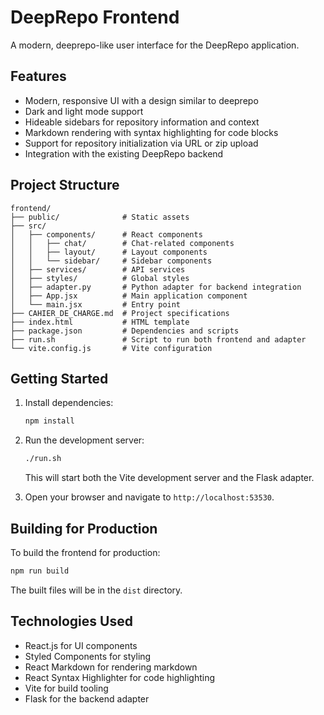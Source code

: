 # DeepRepo Frontend

A modern, deeprepo-like user interface for the DeepRepo application.

## Features

- Modern, responsive UI with a design similar to deeprepo
- Dark and light mode support
- Hideable sidebars for repository information and context
- Markdown rendering with syntax highlighting for code blocks
- Support for repository initialization via URL or zip upload
- Integration with the existing DeepRepo backend

## Project Structure

```
frontend/
├── public/              # Static assets
├── src/
│   ├── components/      # React components
│   │   ├── chat/        # Chat-related components
│   │   ├── layout/      # Layout components
│   │   └── sidebar/     # Sidebar components
│   ├── services/        # API services
│   ├── styles/          # Global styles
│   ├── adapter.py       # Python adapter for backend integration
│   ├── App.jsx          # Main application component
│   └── main.jsx         # Entry point
├── CAHIER_DE_CHARGE.md  # Project specifications
├── index.html           # HTML template
├── package.json         # Dependencies and scripts
├── run.sh               # Script to run both frontend and adapter
└── vite.config.js       # Vite configuration
```

## Getting Started

1. Install dependencies:
   ```bash
   npm install
   ```

2. Run the development server:
   ```bash
   ./run.sh
   ```

   This will start both the Vite development server and the Flask adapter.

3. Open your browser and navigate to `http://localhost:53530`.

## Building for Production

To build the frontend for production:

```bash
npm run build
```

The built files will be in the `dist` directory.

## Technologies Used

- React.js for UI components
- Styled Components for styling
- React Markdown for rendering markdown
- React Syntax Highlighter for code highlighting
- Vite for build tooling
- Flask for the backend adapter